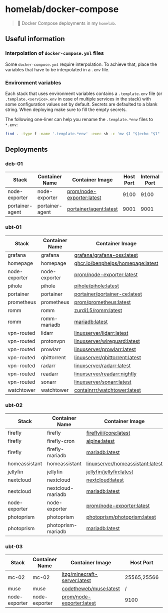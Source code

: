 # homelab/docker-compose

> 🐙 Docker Compose deployments in my `homelab`.

## Useful information

### Interpolation of `docker-compose.yml` files

Some `docker-compose.yml` require interpolation. To achieve that, place the variables that have to be interpolated in a `.env` file.

### Environment variables

Each stack that uses environment variables contains a `.template.env` file (or `.template.<service>.env` in case of multiple services in the stack) with some configuration values set by default. Secrets are defaulted to a blank string. When deploying make sure to fill the empty secrets.

The following one-liner can help you rename the `.template.*env` files to `*.env`:

```sh
find . -type f -name '.template.*env' -exec sh -c 'mv $1 "$(echo "$1" | sed 's/\.template//')"' _ "{}" \;
```

## Deployments

### deb-01

| Stack | Container Name | Container Image | Host Port | Internal Port | Network |
| ----- |----------------|-----------------|-----------|---------------| ------- |
| node-exporter | node-exporter | [prom/node-exporter:latest](https://hub.docker.com/r/prom/node-exporter) | 9100 | 9100 | auto |
| portainer-agent | portainer-agent | [portainer/agent:latest](https://hub.docker.com/r/portainer/agent) | 9001 | 9001 | auto |

### ubt-01

| Stack | Container Name | Container Image | Host Port | Internal Port | Network |
| ----- |----------------|-----------------|-----------|---------------| ------- |
| grafana | grafana | [grafana/grafana-oss:latest](https://hub.docker.com/r/grafana/grafana-oss) | 10060 | 3000 | auto |
| homepage | homepage | [ghcr.io/benphelps/homepage:latest](https://github.com/benphelps/homepage/pkgs/container/homepage) | 10071 | 3000 | auto |
| node-exporter | node-exporter | [prom/node-exporter:latest](https://hub.docker.com/r/prom/node-exporter) | 9100 | 9100 | auto |
| pihole | pihole | [pihole/pihole:latest](https://hub.docker.com/r/pihole/pihole) | 53,10150 | 53,80 | auto |
| portainer | portainer | [portainer/portainer-ce:latest](https://hub.docker.com/r/portainer/portainer-ce) | 10151 | 9443 | auto |
| prometheus | prometheus | [prom/prometheus:latest](https://hub.docker.com/r/prom/prometheus) | 10154 | 9090 | auto |
| romm | romm | [zurdi15/romm:latest](https://hub.docker.com/r/zurdi15/romm) | 10172 | 8080 | auto |
| romm | romm-mariadb | [mariadb:latest](https://hub.docker.com/_/mariadb) | / | 3306 | auto |
| vpn-routed | lidarr | [linuxserver/lidarr:latest](https://hub.docker.com/r/linuxserver/lidarr) | 10110 | 8686 | auto |
| vpn-routed | protonvpn | [linuxserver/wireguard:latest](https://hub.docker.com/r/linuxserver/wireguard) | / | / | auto |
| vpn-routed | prowlarr | [linuxserver/prowlarr:latest](https://hub.docker.com/r/linuxserver/prowlarr) | 10156 | 9696 | auto |
| vpn-routed | qbittorrent | [linuxserver/qbittorrent:latest](https://hub.docker.com/r/linuxserver/qbittorrent) | 10160,10161/tcp,10161/udp | 10160,6881/tcp,6881/udp | auto |
| vpn-routed | radarr | [linuxserver/radarr:latest](https://hub.docker.com/r/linuxserver/radarr) | 10170 | 7878 | auto |
| vpn-routed | readarr | [linuxserver/readarr:nightly](https://hub.docker.com/r/linuxserver/readarr) | 10171 | 8787 | auto |
| vpn-routed | sonarr | [linuxserver/sonarr:latest](https://hub.docker.com/r/linuxserver/sonarr) | 10180 | 8989 | auto |
| watchtower | watchtower | [containrrr/watchtower:latest](https://hub.docker.com/r/containrrr/watchtower/tags) | 10220 | 8080 | auto |

### ubt-02

| Stack | Container Name | Container Image | Host Port | Internal Port | Network |
| ----- |----------------|-----------------|-----------|---------------| ------- |
| firefly | firefly | [fireflyiii/core:latest](https://hub.docker.com/r/fireflyiii/core) | 10050 | 8080 | auto |
| firefly | firefly-cron | [alpine:latest](https://hub.docker.com/_/alpine) | / | / | auto |
| firefly | firefly-mariadb | [mariadb:latest](https://hub.docker.com/_/mariadb) | / | 3306 | auto |
| homeassistant | homeassistant  | [linuxserver/homeassistant:latest](https://hub.docker.com/r/linuxserver/homeassistant) | 10070 | 8123 | auto |
| jellyfin | jellyfin | [jellyfin/jellyfin:latest](https://hub.docker.com/r/jellyfin/jellyfin) | 10090 | 8096 | auto |
| nextcloud | nextcloud | [nextcloud:latest](https://hub.docker.com/_/nextcloud/) | 10130 | 80 | auto |
| nextcloud | nextcloud-mariadb | [mariadb:latest](https://hub.docker.com/_/mariadb) | / | 3306 | auto |
| node-exporter | node-exporter | [prom/node-exporter:latest](https://hub.docker.com/r/prom/node-exporter) | 9100 | 9100 | auto |
| photoprism | photoprism | [photoprism/photoprism:latest](https://hub.docker.com/r/photoprism/photoprism) | 10157 | 2342 | auto |
| photoprism | photoprism-mariadb | [mariadb:latest](https://hub.docker.com/_/mariadb) | / | 3306 | auto |

### ubt-03

| Stack | Container Name | Container Image | Host Port | Internal Port | Network |
| ----- |----------------|-----------------|-----------|---------------| ------- |
| mc-02 | mc-02 | [itzg/minecraft-server:latest](https://hub.docker.com/r/itzg/minecraft-server) | 25565,25566 | 25565,8123 | auto |
| muse | muse | [codetheweb/muse:latest](https://hub.docker.com/r/codetheweb/muse) | / | / | auto |
| node-exporter | node-exporter | [prom/node-exporter:latest](https://hub.docker.com/r/prom/node-exporter) | 9100 | 9100 | auto |
